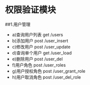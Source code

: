 # 权限验证模块
##1.用户管理
* a)查询用户列表 get /users
* b)添加用户 post /user_insert
* c)修改用户 post /user_update
* d)查询单个用户 get /user_load
* e)删除用户 post /user_del
* f)用户角色 post /user_roles
* g)用户授权角色 post /user_grant_role
* h)用户取消角色 post /user_del_role
